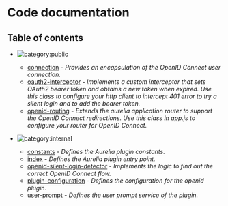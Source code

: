 # Code documentation

## Table of contents

* ![category:public](https://img.shields.io/badge/category-public-FF5000.svg?style=flat-square)
  * [connection](src_connection.md) - _Provides an encapsulation of the OpenID Connect user connection._
  * [oauth2-interceptor](src_oauth2-interceptor.md) - _Implements a custom interceptor that sets OAuth2 bearer token andobtains a new token when expired.Use this class to configure your http client to intercept 401 error to try a silent loginand to add the bearer token._
  * [openid-routing](src_openid-routing.md) - _Extends the aurelia application router to support the OpenID Connect redirections.Use this class in app.js to configure your router for OpenID Connect._

* ![category:internal](https://img.shields.io/badge/category-internal-blue.svg?style=flat-square)
  * [constants](src_constants.md) - _Defines the Aurelia plugin constants._
  * [index](src_index.md) - _Defines the Aurelia plugin entry point._
  * [openid-silent-login-detector](src_openid-silent-login-detector.md) - _Implements the logic to find out the correct OpenID Connect flow._
  * [plugin-configuration](src_plugin-configuration.md) - _Defines the configuration for the openid plugin._
  * [user-prompt](src_user-prompt.md) - _Defines the user prompt service of the plugin._

